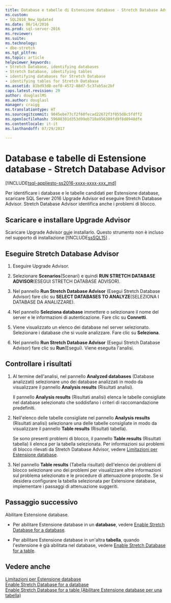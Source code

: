 ```yaml
---
title: Database e tabelle di Estensione database - Stretch Database Advisor | Microsoft Docs
ms.custom:
- SQL2016_New_Updated
ms.date: 06/14/2016
ms.prod: sql-server-2016
ms.reviewer: 
ms.suite: 
ms.technology:
- dbe-stretch
ms.tgt_pltfrm: 
ms.topic: article
helpviewer_keywords:
- Stretch Database, identifying databases
- Stretch Database, identifying tables
- identifying databases for Stretch Database
- identifying tables for Stretch Database
ms.assetid: 81bd93d8-eef8-4572-88d7-5c37ab5ac2bf
caps.latest.revision: 29
author: douglaslMS
ms.author: douglasl
manager: craigg
ms.translationtype: HT
ms.sourcegitcommit: 9045ebe77cf2f60fecad22672f3f055d8c5fdff2
ms.openlocfilehash: 59608301d353d99eb710a956389fd9f8d8948dfe
ms.contentlocale: it-it
ms.lasthandoff: 07/29/2017

---
```

# <a name="stretch-database-databases-and-tables---stretch-database-advisor"></a>Database e tabelle di Estensione database - Stretch Database Advisor
[!INCLUDE[tsql-appliesto-ss2016-xxxx-xxxx-xxx_md](../../includes/tsql-appliesto-ss2016-xxxx-xxxx-xxx-md.md)]

  Per identificare i database e le tabelle candidati per Estensione database, scaricare SQL Server 2016 Upgrade Advisor ed eseguire Stretch Database Advisor. Stretch Database Advisor identifica anche i problemi di blocco.  
  
## <a name="download-and-install-upgrade-advisor"></a>Scaricare e installare Upgrade Advisor  
 Scaricare Upgrade Advisor [qui](https://www.microsoft.com/en-us/download/details.aspx?id=53595)e installarlo. Questo strumento non è incluso nel supporto di installazione [!INCLUDE[ssSQL15](../../includes/sssql15-md.md)] .  
  
## <a name="run-the-stretch-database-advisor"></a>Eseguire Stretch Database Advisor  
  
1.  Eseguire Upgrade Advisor.  
  
2.  Selezionare **Scenarios**(Scenari) e quindi **RUN STRETCH DATABASE ADVISOR**(ESEGUI STRETCH DATABASE ADVISOR).  
  
3.  Nel pannello **Run Stretch Database Advisor** (Esegui Stretch Database Advisor) fare clic su **SELECT DATABASES TO ANALYZE**(SELEZIONA I DATABASE DA ANALIZZARE).  
  
4.  Nel pannello **Seleziona database** immettere o selezionare il nome del server e le informazioni di autenticazione. Fare clic su **Connetti**.

5.  Viene visualizzato un elenco dei database nel server selezionato. Selezionare i database che si vuole analizzare. Fare clic su **Seleziona**.  
  
6.  Nel pannello **Run Stretch Database Advisor** (Esegui Stretch Database Advisor) fare clic su **Run**(Esegui).  Viene eseguita l'analisi.  
  
## <a name="review-the-results"></a>Controllare i risultati  
  
1.  Al termine dell'analisi, nel pannello **Analyzed databases** (Database analizzati) selezionare uno dei database analizzati in modo da visualizzare il pannello **Analysis results** (Risultati analisi).  
  
     Il pannello **Analysis results** (Risultati analisi) elenca le tabelle consigliate nel database selezionato che soddisfano i criteri di raccomandazione predefiniti. 
  
2.  Nell'elenco delle tabelle consigliate nel pannello **Analysis results** (Risultati analisi) selezionare una delle tabelle consigliate in modo da visualizzare il pannello **Table results** (Risultati tabella).  
  
     Se sono presenti problemi di blocco, il pannello **Table results** (Risultati tabella) li elenca per la tabella selezionata. Per informazioni sui problemi di blocco rilevati da Stretch Database Advisor, vedere [Limitazioni per Estensione database](../../sql-server/stretch-database/limitations-for-stretch-database.md).  
  
3.  Nel pannello **Table results** (Tabella risultati) dell'elenco dei problemi di blocco selezionare uno dei problemi per visualizzare altre informazioni sul problema selezionato e le procedure di attenuazione proposte. Se si desidera configurare la tabella selezionata per Estensione database, implementare i passaggi di attenuazione suggeriti.  
  
## <a name="next-step"></a>Passaggio successivo  
 Abilitare Estensione database.  
  
-   Per abilitare Estensione database in un **database**, vedere [Enable Stretch Database for a database](../../sql-server/stretch-database/enable-stretch-database-for-a-database.md).  
  
-   Per abilitare Estensione database in un'altra **tabella**, quando l'estensione è già abilitata nel database, vedere [Enable Stretch Database for a table](../../sql-server/stretch-database/enable-stretch-database-for-a-table.md). 
  
## <a name="see-also"></a>Vedere anche  
 [Limitazioni per Estensione database](../../sql-server/stretch-database/limitations-for-stretch-database.md)   
 [Enable Stretch Database for a database](../../sql-server/stretch-database/enable-stretch-database-for-a-database.md)   
 [Enable Stretch Database for a table (Abilitare Estensione database per una tabella)](../../sql-server/stretch-database/enable-stretch-database-for-a-table.md)  
  
  

